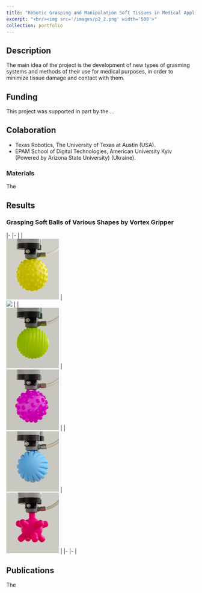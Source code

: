 ```yaml
---
title: "Robotic Grasping and Manipulation Soft Tissues in Medical Applications"
excerpt: "<br/><img src='/images/p2_2.png' width='500'>"
collection: portfolio
---
```

## Description
The main idea of the project is the development of new types of grasming systems and methods of their use for medical purposes, in order to minimize tissue damage and contact with them.

## Funding
This project was supported in part by the ...

## Colaboration
* Texas Robotics, The University of Texas at Austin (USA).
* EPAM School of Digital Technologies, American University Kyiv (Powered by Arizona State University) (Ukraine).

### Materials

The


## Results


### Grasping Soft Balls of Various Shapes by Vortex Gripper

|- |- |
| <br/><img src='/images/vortex/1_1.jpg' width='140'>  | <br/><img src='/images/vortex/2.jpg' width='140'>    |
| <br/><img src='/images/vortex/3_1.jpg' width='140'>  | <br/><img src='/images/vortex/4_2.jpg' width='140'>  |
| <br/><img src='/images/vortex/5_2.jpg' width='140'>  | <br/><img src='/images/vortex/6_1.jpg' width='140'>  |
|- |- |

## Publications

The